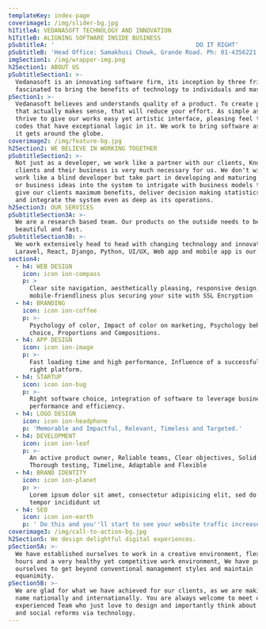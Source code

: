 ```yaml
---
templateKey: index-page
coverimage1: /img/slider-bg.jpg
h1TitleA: VEDANASOFT TECHNOLOGY AND INNOVATION
h1TitleB: ALIGNING SOFTWARE INSIDE BUSINESS
pSubtitleA: '                                        DO IT RIGHT'
pSubtitleB: 'Head Office: Samakhusi Chowk, Grande Road. Ph: 01-4356221'
imgSection1: /img/wrapper-img.png
h2Section1: ABOUT US
pSubtitleSection1: >-
  Vedanasoft is an innovating software firm, its inception by three friends
  fascinated to bring the benefits of technology to individuals and masses. 
pSection1: >-
  Vedanasoft believes and understands quality of a product. To create product
  that actually makes sense, that will reduce your effort. As simple as that. We
  thrive to give our works easy yet artistic interface, pleasing feel to use and
  codes that have exceptional logic in it. We work to bring software as good as
  it gets around the globe.   
coverimage2: /img/feature-bg.jpg
h2Section2: WE BELIEVE IN WORKING TOGETHER
pSubtitleSection2: >-
  Not just as a developer, we work like a partner with our clients, Knowing our
  clients and their business is very much necessary for us. We don't wish to
  work like a blind developer but take part in developing and maturing the ideas
  or business ideas into the system to intrigate with business models that will
  give our clients maximum benefits, deliver decision making statistics, blend
  and integrate the system even as deep as its operations.
h2Section3: OUR SERVICES
pSubtitleSection3A: >-
  We are a research based team. Our products on the outside needs to be
  beautiful and fast.
pSubtitleSection3B: >-
  We work extensively head to head with changing technology and innovation.
  Laravel, React, Django, Python, UI/UX, Web app and mobile app is our forte.
section4:
  - h4: WEB DESIGN
    icon: icon ion-compass
    p: >
      Clear site navigation, aesthetically pleasing, responsive design,
      mobile-friendliness plus securing your site with SSL Encryption 
  - h4: BRANDING
    icon: icon ion-coffee
    p: >-
      Psychology of color, Impact of color on marketing, Psychology behind font
      choice, Proportions and Compositions.
  - h4: APP DESIGN
    icon: icon ion-image
    p: >-
      Fast loading time and high performance, Influence of a successful app, and
      right platform.
  - h4: STARTUP
    icon: icon ion-bug
    p: >-
      Right software choice, integration of software to leverage business
      performance and efficiency.
  - h4: LOGO DESIGN
    icon: icon ion-headphone
    p: 'Memorable and Impactful, Relevant, Timeless and Targeted.'
  - h4: DEVELOPMENT
    icon: icon ion-leaf
    p: >-
      An active product owner, Reliable teams, Clear objectives, Solid research,
      Thorough testing, Timeline, Adaptable and Flexible
  - h4: BRAND IDENTITY
    icon: icon ion-planet
    p: >-
      Lorem ipsum dolor sit amet, consectetur adipisicing elit, sed do eiusmod
      tempor incididunt ut
  - h4: SEO
    icon: icon ion-earth
    p: ' Do this and you''ll start to see your website traffic increase.'
coverimage3: /img/call-to-action-bg.jpg
h2Section5: We design delightful digital experiences.
pSection5A: >-
  We have established ourselves to work in a creative environment, flexible work
  hours and a very healthy yet competitive work environment, We have pushed
  ourselves to get beyond conventional management styles and maintain
  equanimity. 
pSection5B: >-
  We are glad for what we have achieved for our clients, as we are making our
  name nationally and internationally. You are always welcome to meet our highly
  experienced Team who just love to design and importantly think about change
  and social reforms via technology.
---
```


